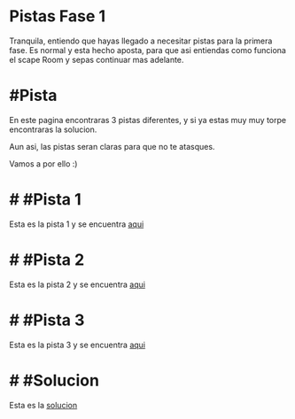 # Pistas Fase 1

Tranquila, entiendo que hayas llegado a necesitar pistas para la primera fase. Es normal y esta hecho aposta, para que asi entiendas como funciona el scape Room y sepas continuar mas adelante.

# #Pista

En este pagina encontraras 3 pistas diferentes, y si ya estas muy muy torpe encontraras la solucion. 

Aun asi, las pistas seran claras para que no te atasques.

Vamos a por ello :)

# # #Pista 1

Esta es la pista 1 y se encuentra [aqui]()

# # #Pista 2

Esta es la pista 2 y se encuentra [aqui]()

# # #Pista 3

Esta es la pista 3 y se encuentra [aqui]()

# # #Solucion

Esta es la [solucion]()
